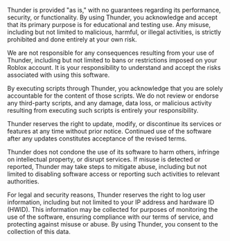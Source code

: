 Thunder is provided "as is," with no guarantees regarding its performance, security, or functionality. By using Thunder, you acknowledge and accept that its primary purpose is for educational and testing use. Any misuse, including but not limited to malicious, harmful, or illegal activities, is strictly prohibited and done entirely at your own risk.

We are not responsible for any consequences resulting from your use of Thunder, including but not limited to bans or restrictions imposed on your Roblox account. It is your responsibility to understand and accept the risks associated with using this software.

By executing scripts through Thunder, you acknowledge that you are solely accountable for the content of those scripts. We do not review or endorse any third-party scripts, and any damage, data loss, or malicious activity resulting from executing such scripts is entirely your responsibility.

Thunder reserves the right to update, modify, or discontinue its services or features at any time without prior notice. Continued use of the software after any updates constitutes acceptance of the revised terms.

Thunder does not condone the use of its software to harm others, infringe on intellectual property, or disrupt services. If misuse is detected or reported, Thunder may take steps to mitigate abuse, including but not limited to disabling software access or reporting such activities to relevant authorities.

For legal and security reasons, Thunder reserves the right to log user information, including but not limited to your IP address and hardware ID (HWID). This information may be collected for purposes of monitoring the use of the software, ensuring compliance with our terms of service, and protecting against misuse or abuse. By using Thunder, you consent to the collection of this data.
